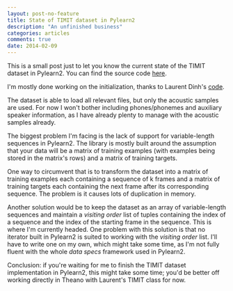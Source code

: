 ```yaml
---
layout: post-no-feature
title: State of TIMIT dataset in Pylearn2
description: "An unfinished business"
categories: articles
comments: true
date: 2014-02-09
---
```


This is a small post just to let you know the current state of the TIMIT dataset
in Pylearn2. You can find the source code
[here](https://github.com/vdumoulin/research/blob/master/code/pylearn2/datasets/timit.py).

I'm mostly done working on the initialization, thanks to Laurent Dinh's
[code](https://github.com/laurent-dinh/mumbler/blob/master/dataset/timit.py).

The dataset is able to load all relevant files, but only the acoustic samples
are used. For now I won't bother including phones/phonemes and auxiliary speaker
information, as I have already plenty to manage with the acoustic samples
already.

The biggest problem I'm facing is the lack of support for variable-length
sequences in Pylearn2. The library is mostly built around the assumption that
your data will be a matrix of training examples (with examples being stored in
the matrix's rows) and a matrix of training targets.

One way to circumvent that is to transform the dataset into a matrix of training
examples each containing a sequence of k frames and a matrix of training targets
each containing the next frame after its corresponding sequence. The problem is
it causes lots of duplication in memory.

Another solution would be to keep the dataset as an array of variable-length
sequences and maintain a _visiting order_ list of tuples containing the index
of a sequence and the index of the starting frame in the sequence. This is where
I'm currently headed. One problem with this solution is that no iterator built
in Pylearn2 is suited to working with the _visiting order_ list. I'll have to
write one on my own, which might take some time, as I'm not fully fluent with
the whole _data specs_ framework used in Pylearn2.

Conclusion: if you're waiting for me to finish the TIMIT dataset implementation
in Pylearn2, this might take some time; you'd be better off working directly in
Theano with Laurent's TIMIT class for now.
